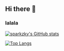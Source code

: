 ## Hi there 👋
### lalala


[![sparkzky's GitHub stats](https://github-readme-stats.vercel.app/api?username=sparkzky&count_private=true&show_icons=true&theme=ambient_gradient&include_all_commits=true)](https://github.com/anuraghazra/github-readme-stats)


[![Top Langs](https://github-readme-stats.vercel.app/api/top-langs/?username=sparkzky&layout=compact&theme=ambient_gradient)](https://github.com/anuraghazra/github-readme-stats)

<!--
**sparkzky/sparkzky** is a ✨ _special_ ✨ repository because its `README.md` (this file) appears on your GitHub profile.

Here are some ideas to get you started:

- 🔭 I’m currently working on ...
- 🌱 I’m currently learning ...
- 👯 I’m looking to collaborate on ...
- 🤔 I’m looking for help with ...
- 💬 Ask me about ...
- 📫 How to reach me: ...
- 😄 Pronouns: ...
- ⚡ Fun fact: ...
-->
